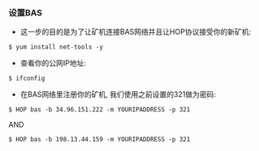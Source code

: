### 设置BAS <!-- {docsify-ignore} -->

+ 这一步的目的是为了让矿机连接BAS网络并且让HOP协议接受你的新矿机:

```console
$ yum install net-tools -y
```

+ 查看你的公网IP地址:

```console
$ ifconfig
```


+ 在BAS网络里注册你的矿机, 我们使用之前设置的321做为密码:


```console
$ HOP bas -b 34.96.151.222 -m YOURIPADDRESS -p 321
```

AND

```console
$ HOP bas -b 198.13.44.159 -m YOURIPADDRESS -p 321
```

